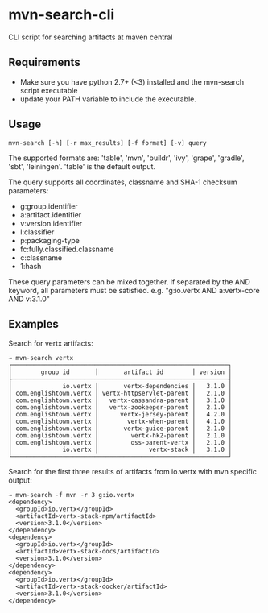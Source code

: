 # mvn-search-cli
CLI script for searching artifacts at maven central

## Requirements
- Make sure you have python 2.7+ (<3) installed and the mvn-search script executable
- update your PATH variable to include the executable.

## Usage
```
mvn-search [-h] [-r max_results] [-f format] [-v] query
```
The supported formats are: 'table', 'mvn', 'buildr', 'ivy', 'grape', 'gradle', 'sbt', 'leiningen'. 'table' is the default output.

The query supports all coordinates, classname and SHA-1 checksum parameters:
* g:group.identifier
* a:artifact.identifier
* v:version.identifier
* l:classifier
* p:packaging-type
* fc:fully.classified.classname
* c:classname
* 1:hash

These query parameters can be mixed together. if separated by the AND keyword, all
parameters must be satisfied. e.g. "g:io.vertx AND a:vertx-core AND v:3.1.0"

## Examples
Search for vertx artifacts:
```
→ mvn-search vertx
┌────────────────────────────────────────────────────────────┐
│        group id       │       artifact id        │ version │
├────────────────────────────────────────────────────────────┤
│              io.vertx │       vertx-dependencies │   3.1.0 │
│ com.englishtown.vertx │ vertx-httpservlet-parent │   2.1.0 │
│ com.englishtown.vertx │   vertx-cassandra-parent │   3.1.0 │
│ com.englishtown.vertx │   vertx-zookeeper-parent │   2.1.0 │
│ com.englishtown.vertx │      vertx-jersey-parent │   4.2.0 │
│ com.englishtown.vertx │        vertx-when-parent │   4.1.0 │
│ com.englishtown.vertx │       vertx-guice-parent │   2.1.0 │
│ com.englishtown.vertx │         vertx-hk2-parent │   2.1.0 │
│ com.englishtown.vertx │         oss-parent-vertx │   2.1.0 │
│              io.vertx │              vertx-stack │   3.1.0 │
└────────────────────────────────────────────────────────────┘
```
Search for the first three results of artifacts from io.vertx with mvn specific output:
```
→ mvn-search -f mvn -r 3 g:io.vertx
<dependency>
  <groupId>io.vertx</groupId>
  <artifactId>vertx-stack-npm/artifactId>
  <version>3.1.0</version>
</dependency>
<dependency>
  <groupId>io.vertx</groupId>
  <artifactId>vertx-stack-docs/artifactId>
  <version>3.1.0</version>
</dependency>
<dependency>
  <groupId>io.vertx</groupId>
  <artifactId>vertx-stack-docker/artifactId>
  <version>3.1.0</version>
</dependency>
```
